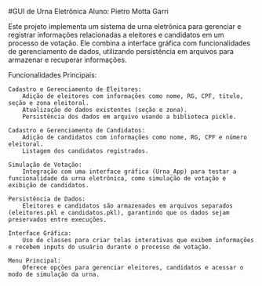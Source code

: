 #GUI de Urna Eletrônica
Aluno: Pietro Motta Garri

Este projeto implementa um sistema de urna eletrônica para gerenciar e registrar informações relacionadas a eleitores e candidatos em um processo de votação. Ele combina a interface gráfica com funcionalidades de gerenciamento de dados, utilizando persistência em arquivos para armazenar e recuperar informações.

Funcionalidades Principais:

    Cadastro e Gerenciamento de Eleitores:
        Adição de eleitores com informações como nome, RG, CPF, título, seção e zona eleitoral.
        Atualização de dados existentes (seção e zona).
        Persistência dos dados em arquivo usando a biblioteca pickle.

    Cadastro e Gerenciamento de Candidatos:
        Adição de candidatos com informações como nome, RG, CPF e número eleitoral.
        Listagem dos candidatos registrados.

    Simulação de Votação:
        Integração com uma interface gráfica (Urna_App) para testar a funcionalidade da urna eletrônica, como simulação de votação e exibição de candidatos.

    Persistência de Dados:
        Eleitores e candidatos são armazenados em arquivos separados (eleitores.pkl e candidatos.pkl), garantindo que os dados sejam preservados entre execuções.

    Interface Gráfica:
        Uso de classes para criar telas interativas que exibem informações e recebem inputs do usuário durante o processo de votação.

    Menu Principal:
        Oferece opções para gerenciar eleitores, candidatos e acessar o modo de simulação da urna.
